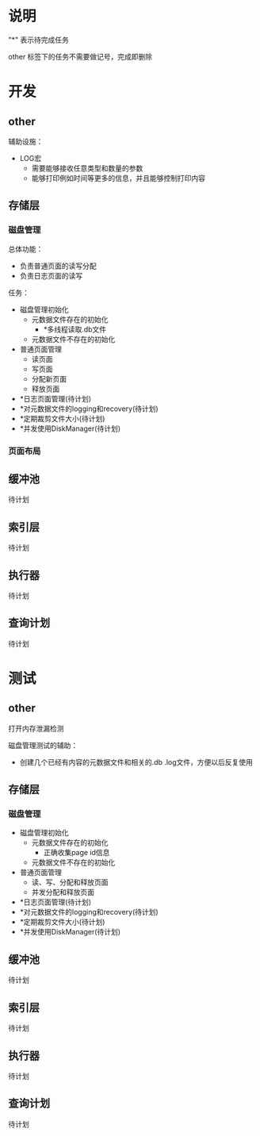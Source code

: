 # 说明

"*" 表示待完成任务

other 标签下的任务不需要做记号，完成即删除

# 开发

## other

辅助设施：
- LOG宏
  - 需要能够接收任意类型和数量的参数
  - 能够打印例如时间等更多的信息，并且能够控制打印内容

## 存储层

### 磁盘管理

总体功能：
- 负责普通页面的读写分配
- 负责日志页面的读写

任务：
- 磁盘管理初始化
  - 元数据文件存在的初始化
     - *多线程读取.db文件  
  - 元数据文件不存在的初始化
- 普通页面管理
  - 读页面
  - 写页面
  - 分配新页面
  - 释放页面
- *日志页面管理(待计划)
- *对元数据文件的logging和recovery(待计划)
- *定期裁剪文件大小(待计划)
- *并发使用DiskManager(待计划)

### 页面布局



## 缓冲池

待计划

## 索引层

待计划

## 执行器

待计划

## 查询计划

待计划



# 测试

## other

打开内存泄漏检测

磁盘管理测试的辅助：
- 创建几个已经有内容的元数据文件和相关的.db .log文件，方便以后反复使用

## 存储层

### 磁盘管理

- 磁盘管理初始化
  - 元数据文件存在的初始化
    - 正确收集page id信息
  - 元数据文件不存在的初始化
- 普通页面管理
  - 读、写、分配和释放页面
  - 并发分配和释放页面
- *日志页面管理(待计划)
- *对元数据文件的logging和recovery(待计划)
- *定期裁剪文件大小(待计划)
- *并发使用DiskManager(待计划)

## 缓冲池

待计划

## 索引层

待计划

## 执行器

待计划

## 查询计划

待计划